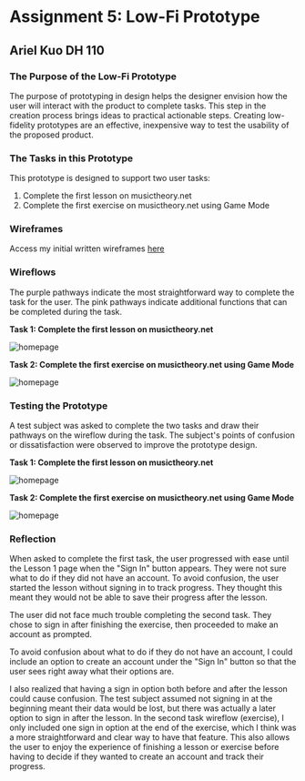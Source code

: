 # Assignment 5: Low-Fi Prototype

## Ariel Kuo DH 110

### The Purpose of the Low-Fi Prototype

The purpose of prototyping in design helps the designer envision how the user will interact with the product to complete tasks. This step in the creation process brings ideas to practical actionable steps. Creating low-fidelity prototypes are an effective, inexpensive way to test the usability of the proposed product.

### The Tasks in this Prototype

This prototype is designed to support two user tasks:

1. Complete the first lesson on musictheory.net
2. Complete the first exercise on musictheory.net using Game Mode

### Wireframes

Access my initial written wireframes [here](https://drive.google.com/drive/folders/1iuEfGpgtIiDOcwRDYIVCeZvq5JijBtyN?usp=sharing) 

### Wireflows

The purple pathways indicate the most straightforward way to complete the task for the user. 
The pink pathways indicate additional functions that can be completed during the task.

**Task 1: Complete the first lesson on musictheory.net**

![homepage](wireflow-1.png)

**Task 2: Complete the first exercise on musictheory.net using Game Mode**

![homepage](wireflow-2.png)

### Testing the Prototype

A test subject was asked to complete the two tasks and draw their pathways on the wireflow during the task. The subject's points of confusion or dissatisfaction were observed to improve the prototype design.

**Task 1: Complete the first lesson on musictheory.net**

![homepage](test-1.png)

**Task 2: Complete the first exercise on musictheory.net using Game Mode**

![homepage](test-2.png)


### Reflection

When asked to complete the first task, the user progressed with ease until the Lesson 1 page when the "Sign In" button appears. They were not sure what to do if they did not have an account. To avoid confusion, the user started the lesson without signing in to track progress. They thought this meant they would not be able to save their progress after the lesson. 

The user did not face much trouble completing the second task. They chose to sign in after finishing the exercise, then proceeded to make an account as prompted.

To avoid confusion about what to do if they do not have an account, I could include an option to create an account under the "Sign In" button so that the user sees right away what their options are.

I also realized that having a sign in option both before and after the lesson could cause confusion. The test subject assumed not signing in at the beginning meant their data would be lost, but there was actually a later option to sign in after the lesson. In the second task wireflow (exercise), I only included one sign in option at the end of the exercise, which I think was a more straightforward and clear way to have that feature. This also allows the user to enjoy the experience of finishing a lesson or exercise before having to decide if they wanted to create an account and track their progress.
